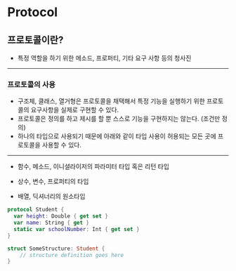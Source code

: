 # Protocol

## 프로토콜이란?

- 특정 역할을 하기 위한 메소드, 프로퍼티, 기타 요구 사항 등의 청사진

---

### 프로토콜의 사용

- 구조체, 클래스, 열거형은 프로토콜을 채택해서 특정 기능을 실행하기 위한 프로토콜의 요구사항을 실제로 구현할 수 있다.
- 프로토콜은 정의를 하고 제시를 할 뿐 스스로 기능을 구현하지는 않는다. (조건만 정의)
- 하나의 타입으로 사용되기 때문에 아래와 같이 타입 사용이 허용되는 모든 곳에 프로토콜을 사용할 수 있다.

---

- 함수, 메소드, 이니셜라이저의 파라미터 타입 혹은 리턴 타입

- 상수, 변수, 프로퍼티의 타입

- 배열, 딕셔너리의 원소타입

```swift
protocol Student {
  var height: Double { get set }
  var name: String { get }
  static var schoolNumber: Int { get set }
}

struct SomeStructure: Student {
    // structure definition goes here
}

```
